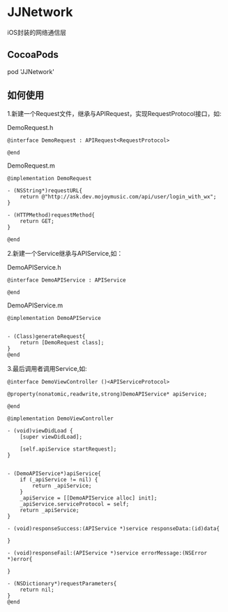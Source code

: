 # JJNetwork
iOS封装的网络通信层

## CocoaPods

pod 'JJNetwork'

## 如何使用

1.新建一个Request文件，继承与APIRequest，实现RequestProtocol接口，如:

DemoRequest.h
```objc
@interface DemoRequest : APIRequest<RequestProtocol>

@end
```
DemoRequest.m
```objc
@implementation DemoRequest

- (NSString*)requestURL{
	return @"http://ask.dev.mojoymusic.com/api/user/login_with_wx";
}

- (HTTPMethod)requestMethod{
	return GET;
}

@end
```

2.新建一个Service继承与APIService,如：

DemoAPIService.h
```objc
@interface DemoAPIService : APIService

@end
```

DemoAPIService.m
```objc
@implementation DemoAPIService


- (Class)generateRequest{
	return [DemoRequest class];
}
@end
```

3.最后调用者调用Service,如:
```objc
@interface DemoViewController ()<APIServiceProtocol>

@property(nonatomic,readwrite,strong)DemoAPIService* apiService;

@end

@implementation DemoViewController

- (void)viewDidLoad {
	[super viewDidLoad];
	
	[self.apiService startRequest];
}


- (DemoAPIService*)apiService{
	if (_apiService != nil) {
		return _apiService;
	}
	_apiService = [[DemoAPIService alloc] init];
	_apiService.serviceProtocol = self;
	return _apiService;
}

- (void)responseSuccess:(APIService *)service responseData:(id)data{
	
}

- (void)responseFail:(APIService *)service errorMessage:(NSError *)error{
	
}

- (NSDictionary*)requestParameters{
	return nil;
}
@end
```

